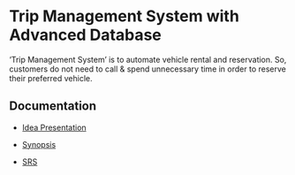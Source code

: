 # Trip Management System with Advanced Database

‘Trip Management System’ is to automate vehicle rental and reservation. 
So, customers do not need to call & spend unnecessary time in order to reserve their 
preferred vehicle.

## Documentation

- [Idea Presentation](https://github.com/malivinayak/Trip-Management-System/blob/doc/doc/Idea%20Presentation/ADS%20PBL%20SRS%20PPT.pdf)

- [Synopsis]()

- [SRS](https://github.com/malivinayak/Trip-Management-System/blob/doc/doc/SRS/Group_06_ADS_PBL_SRS.docx)
